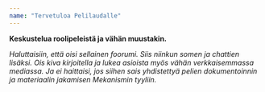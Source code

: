 ```yaml
---
name: "Tervetuloa Pelilaudalle"
---
```

**Keskustelua roolipeleistä ja vähän muustakin.** 

*Haluttaisiin, että oisi sellainen foorumi. Siis niinkun somen ja chattien lisäksi. Ois kiva kirjoitella ja lukea asioista myös vähän verkkaisemmassa mediassa. Ja ei haittaisi, jos siihen sais yhdistettyä pelien dokumentoinnin ja materiaalin jakamisen Mekanismin tyyliin.*

